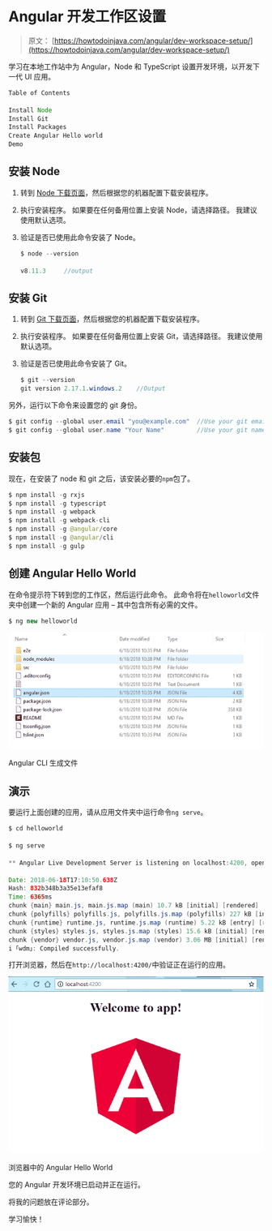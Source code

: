 # Angular 开发工作区设置

> 原文： [https://howtodoinjava.com/angular/dev-workspace-setup/](https://howtodoinjava.com/angular/dev-workspace-setup/)

学习在本地工作站中为 Angular，Node 和 TypeScript 设置开发环境，以开发下一代 UI 应用。

```java
Table of Contents

Install Node
Install Git
Install Packages
Create Angular Hello world
Demo
```

## 安装 Node

1.  转到 [Node 下载页面](https://nodejs.org/en/download/)，然后根据您的机器配置下载安装程序。
2.  执行安装程序。 如果要在任何备用位置上安装 Node，请选择路径。 我建议使用默认选项。
3.  验证是否已使用此命令安装了 Node。

    ```java
    $ node --version

    v8.11.3		//output

    ```

## 安装 Git

1.  转到 [Git 下载页面](https://git-scm.com/)，然后根据您的机器配置下载安装程序。
2.  执行安装程序。 如果要在任何备用位置上安装 Git，请选择路径。 我建议使用默认选项。
3.  验证是否已使用此命令安装了 Git。

    ```java
    $ git --version
    git version 2.17.1.windows.2	//Output

    ```

另外，运行以下命令来设置您的 git 身份。

```java
$ git config --global user.email "you@example.com"	//Use your git email id
$ git config --global user.name "Your Name"			//Use your git name

```

## 安装包

现在，在安装了 node 和 git 之后，该安装必要的`npm`包了。

```java
$ npm install -g rxjs
$ npm install -g typescript
$ npm install -g webpack
$ npm install -g webpack-cli
$ npm install -g @angular/core
$ npm install -g @angular/cli
$ npm install -g gulp

```

## 创建 Angular Hello World 

在命令提示符下转到您的工作区，然后运行此命令。 此命令将在`helloworld`文件夹中创建一个新的 Angular 应用 – 其中包含所有必需的文件。

```java
$ ng new helloworld

```

![Angular CLI Generated Files](img/383375fea116170a765d6f0fc95acc09.png)

Angular CLI 生成文件



## 演示

要运行上面创建的应用，请从应用文件夹中运行命令`ng serve`。

```java
$ cd helloworld

$ ng serve

** Angular Live Development Server is listening on localhost:4200, open your browser on http://localhost:4200/ **

Date: 2018-06-18T17:10:50.638Z
Hash: 832b348b3a35e13efaf8
Time: 6365ms
chunk {main} main.js, main.js.map (main) 10.7 kB [initial] [rendered]
chunk {polyfills} polyfills.js, polyfills.js.map (polyfills) 227 kB [initial] [rendered]
chunk {runtime} runtime.js, runtime.js.map (runtime) 5.22 kB [entry] [rendered]
chunk {styles} styles.js, styles.js.map (styles) 15.6 kB [initial] [rendered]
chunk {vendor} vendor.js, vendor.js.map (vendor) 3.06 MB [initial] [rendered]
i ｢wdm｣: Compiled successfully.

```

打开浏览器，然后在`http://localhost:4200/`中验证正在运行的应用。

![Angular Hello World in Browser](img/618f060b2f81a1f95d6185306bc80704.png)

浏览器中的 Angular Hello World



您的 Angular 开发环境已启动并正在运行。

将我的问题放在评论部分。

学习愉快！